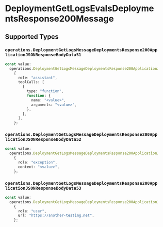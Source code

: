 # DeploymentGetLogsEvalsDeploymentsResponse200Message


## Supported Types

### `operations.DeploymentGetLogsMessageDeploymentsResponse200ApplicationJSONResponseBodyData51`

```typescript
const value:
  operations.DeploymentGetLogsMessageDeploymentsResponse200ApplicationJSONResponseBodyData51 =
    {
      role: "assistant",
      toolCalls: [
        {
          type: "function",
          function: {
            name: "<value>",
            arguments: "<value>",
          },
        },
      ],
    };
```

### `operations.DeploymentGetLogsMessageDeploymentsResponse200ApplicationJSONResponseBodyData52`

```typescript
const value:
  operations.DeploymentGetLogsMessageDeploymentsResponse200ApplicationJSONResponseBodyData52 =
    {
      role: "exception",
      content: "<value>",
    };
```

### `operations.DeploymentGetLogsMessageDeploymentsResponse200ApplicationJSONResponseBodyData53`

```typescript
const value:
  operations.DeploymentGetLogsMessageDeploymentsResponse200ApplicationJSONResponseBodyData53 =
    {
      role: "user",
      url: "https://another-testing.net",
    };
```

